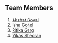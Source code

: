 ## Team Members

1. [Akshat Goyal](https://github.com/akshatgoyal828)
2. [Isha Gohel](https://github.com/isha-234)
3. [Ritika Garg](https://github.com/ritikag20)
4. [Vikas Sheoran](https://github.com/kkviks)
